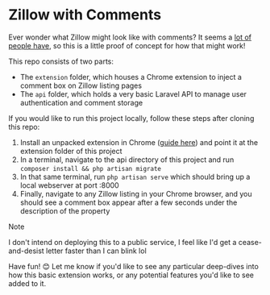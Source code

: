 # Zillow with Comments

Ever wonder what Zillow might look like with comments? It seems a [lot of people have](https://x.com/hankgreen/status/1479509887373643780?lang=en), so this is a little proof of concept for how that might work!

This repo consists of two parts:

- The `extension` folder, which houses a Chrome extension to inject a comment box on Zillow listing pages
- The `api` folder, which holds a very basic Laravel API to manage user authentication and comment storage

If you would like to run this project locally, follow these steps after cloning this repo:

1. Install an unpacked extension in Chrome ([guide here](https://developer.chrome.com/docs/extensions/get-started/tutorial/hello-world#load-unpacked)) and point it at the extension folder of this project
2. In a terminal, navigate to the api directory of this project and run `composer install && php artisan migrate`
3. In that same terminal, run `php artisan serve` which should bring up a local webserver at port :8000
4. Finally, navigate to any Zillow listing in your Chrome browser, and you should see a comment box appear after a few seconds under the description of the property

> [!NOTE]
> I don't intend on deploying this to a public service, I feel like I'd get a cease-and-desist letter faster than I can blink lol

Have fun! :blush: Let me know if you'd like to see any particular deep-dives into how this basic extension works, or any potential features you'd like to see added to it.